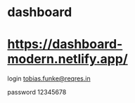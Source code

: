 # dashboard

# https://dashboard-modern.netlify.app/

login
tobias.funke@reqres.in

password
12345678

